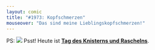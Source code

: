 ```yaml
---
layout: comic
title: "#1973: Kopfschmerzen"
mouseover: "Das sind meine Lieblingskopfschmerzen!"
---
```


PS:
<a href="http://www.fonflatter.de/kalender"><img src="http://www.fonflatter.de/bilder/2011.png"></a>
Psst! Heute ist <a  href="http://www.fonflatter.de/kalender"><strong>Tag des Knisterns und Raschelns</strong></a>.
